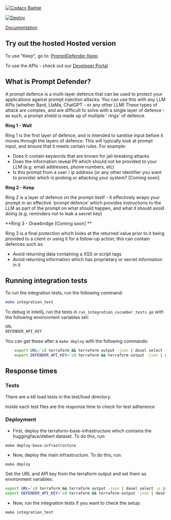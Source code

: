 [![Codacy
Badge](https://app.codacy.com/project/badge/Grade/080ff8f6c80d434484249b8dbb3a5ef0)](https://app.codacy.com/gh/Safetorun/PromptShield/dashboard?utm_source=gh&utm_medium=referral&utm_content=&utm_campaign=Badge_grade)

[![Deploy](https://github.com/Safetorun/PromptDefender/actions/workflows/deploy.yml/badge.svg)](https://github.com/Safetorun/PromptDefender/actions/workflows/deploy.yml)

[Documentation](https://promptshield.readme.io/)

## Try out the hosted Hosted version

To use "Keep", go to: [PromptDefender Keep](https://defender.safetorun.com)

To use the APIs - check out our [Developer Portal](https://promptshield.readme.io)

## What is Prompt Defender?

A prompt defence is a multi-layer defence that can be used to protect your applications against prompt injection
attacks. You can use this with any LLM APIs (whether Bard, LlaMa, ChatGPT - or any other LLM) These types of attack are
complex, and are difficult to solve with a single layer of defence - as such, a prompt shield is made up of multiple '
rings' of defence.

**Ring 1 - Wall**

Ring 1 is the first layer of defence, and is intended to sanitise input before it moves through the layers of defence.
This will typically look at prompt input, and ensure that it meets certain rules. For example:

- Does it contain keywords that are known for jail-breaking attacks
- Does the information reveal PII which should not be provided to your LLM (e.g. email addresses, phone numbers, etc)
- Is this prompt from a user / ip address (or any other identifier you want to provide) which is probing or attacking
  your system? [Coming soon]

**Ring 2 - Keep**

Ring 2 is a layer of defence on the prompt itself - it effectively wraps your prompt in an effective 'prompt defence'
which provides instructions to the LLM as part of the prompt on what should happen, and what it should avoid doing (e.g.
reminders not to leak a secret key)

**Ring 3 - Drawbridge [Coming soon] **

Ring 3 is a final protection which looks at the returned value prior to it being provided to a client or using it for a
follow-up action; this can contain defences such as:

- Avoid returning data containing a XSS or script tags
- Avoid returning information which has proprietary or secret information in it

## Running integration tests

To run the integration tests, run the following command:

```bash
make integration_test
```

To debug in intellij, run the tests in `run_integration_cucumber_tests.go` with the following environment variables set:

```bash
URL
DEFENDER_API_KEY
```

You can get these after a `make deploy` with the following commands:

```bash
	export URL=`cd terraform && terraform output -json | dasel select -p json '.api_url.value' | tr -d '"'`
	export DEFENDER_API_KEY=`cd terraform && terraform output -json | dasel select -p json '.api_key_value.value' | tr -d '"'`
```

## Response times

### Tests
There are a k6 load tests in the test/load directory. 

Inside each test files are the response time to check for test adherence


### Deployment

* First, deploy the terraform-base-infrastructure which contains the huggingface/debert dataset. To do this, run:

`make deploy-base-infrastructure`

* Now, deploy the main infrastructure. To do this, run:

`make deploy`

Get the URL and API key from the terraform output and set them as environment variables:

```bash
export URL=`cd terraform && terraform output -json | dasel select -p json '.api_url.value' | tr -d '"'`
export DEFENDER_API_KEY=`cd terraform && terraform output -json | dasel select
```

* Now, run the integration tests if you want to check the setup:

`make integration_test`
